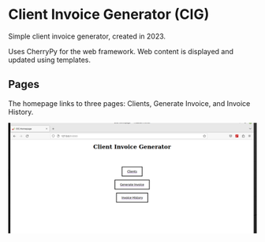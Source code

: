 # Client Invoice Generator (CIG)
Simple client invoice generator, created in 2023.

Uses CherryPy for the web framework. Web content is displayed and updated using templates.

## Pages
The homepage links to three pages: Clients, Generate Invoice, and Invoice History.

![Homepage](/images/homepage_1.png "Homepage")

